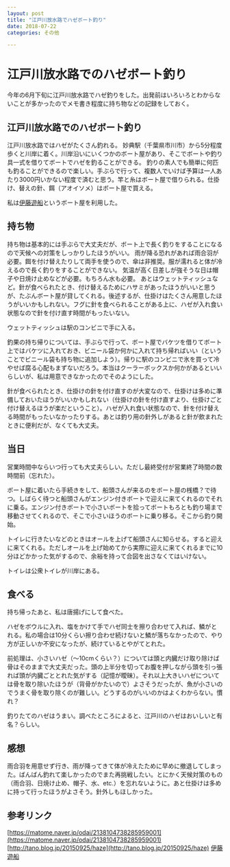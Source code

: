 ```yaml
---
layout: post
title: "江戸川放水路でハゼボート釣り"
date: 2018-07-22
categories: その他

---
```


# 江戸川放水路でのハゼボート釣り

今年の6月下旬に江戸川放水路でハゼ釣りをした。出発前はいろいろとわからないことが多かったのでメモ書き程度に持ち物などの記録をしておく。

## 江戸川放水路でのハゼボート釣り

江戸川放水路ではハゼがたくさん釣れる。
妙典駅（千葉県市川市）から5分程度歩くと川岸に着く。川岸沿いにいくつかのボート屋があり、そこでボートや釣り具一式を借りてボートでハゼを釣ることができる。
釣りの素人でも簡単に何匹も釣ることができるので楽しい。手ぶらで行って、複数人でいけば予算は一人あたり3000円いかない程度で済むと思う。竿と糸はボート屋で借りられる。仕掛け、替えの針、餌（アオイソメ）はボート屋で買える。

私は[伊藤遊船](http://www.itoyusen.com)というボート屋を利用した。


## 持ち物
持ち物は基本的には手ぶらで大丈夫だが、ボート上で長く釣りをすることになるので天候への対策をしっかりしたほうがいい。
雨が降る恐れがあれば雨合羽が必要。餌を付け替えたりして両手を使うので、傘は非推奨。服が濡れると体が冷えるので長く釣りをすることができない。
気温が高く日差しが強そうな日は帽子や日焼け止めなどが必要。もちろん水も必要。
あとはウェットティッシュなど。針が食べられたとき、付け替えるためにハサミがあったほうがいいと思うが、たぶんボート屋が貸してくれる。後述するが、仕掛けはたくさん用意したほうがいいかもしれない。フグに針を食べられることがある上に、ハゼが入れ食い状態なので針を付け直す時間がもったいない。

ウェットティッシュは駅のコンビニで手に入る。

釣果の持ち帰りについては、手ぶらで行って、ボート屋でバケツを借りてボート上ではバケツに入れておき、ビニール袋か何かに入れて持ち帰ればいい（ということでビニール袋も持ち物に追加しよう）。帰りに駅のコンビニで氷を買って冷やせば腐る心配もまずないだろう。本当はクーラーボックスか何かがあるといいらしいが、私は用意できなかったのでそのようにした。

針が食べられたとき、仕掛けの針を付け直すのが大変なので、仕掛けは多めに準備しておいたほうがいいかもしれない（仕掛けの針を付け直すより、仕掛けごと付け替えるほうが楽だということ）。ハゼが入れ食い状態なので、針を付け替える時間がもったいなかったりする。あとは釣り用の針外しがあると針が飲まれたときに便利だが、なくても大丈夫。

## 当日
営業時間中ならいつ行っても大丈夫らしい。ただし最終受付が営業終了時間の数時間前（忘れた）。

ボート屋に着いたら手続きをして、船頭さんが来るのをボート屋の桟橋？で待つ。しばらく待つと船頭さんがエンジン付きボートで迎えに来てくれるのでそれに乗る。エンジン付きボートで小さいボートを拾ってボートもろとも釣り場まで移動させてくれるので、そこで小さいほうのボートに乗り移る。そこから釣り開始。

トイレに行きたいなどのときはオールを上げて船頭さんに知らせる。すると迎えに来てくれる。ただしオールを上げ始めてから実際に迎えに来てくれるまでに10分ほどかかった気がするので、余裕を持って合図を出さなくてはいけない。

トイレは公衆トイレが川岸にある。

## 食べる
持ち帰ったあと、私は唐揚げにして食べた。

ハゼをボウルに入れ、塩をかけて手でハゼ同士を擦り合わせて入れば、鱗がとれる。私の場合は10分くらい擦り合わせ続けないと鱗が落ちなかったので、やり方が正しいか不安になったが、続けているとやがてとれた。

前処理は、小さいハゼ（〜10cmくらい？）については頭と内臓だけ取り除けば骨はそのままで大丈夫だった。頭の上半分を切ってお腹を押しながら頭を引っ張れば頭が内臓ごととれた気がする（記憶が曖昧）。それ以上大きいハゼについては骨を取り除いたほうが（背骨がかたいので）よさそうだったが、魚が小さいのでうまく骨を取り除くのが難しい。どうするのがいいのかはよくわからない。慣れ？

釣りたてのハゼはうまい。調べたところによると、江戸川のハゼはおいしいと有名？らしい。

## 感想
雨合羽を用意せず行き、雨が降ってきて体が冷えたために早めに撤退してしまった。ばんばん釣れて楽しかったのでまた再挑戦したい。とにかく天候対策のもの（雨合羽、日焼け止め、帽子、水、etc.）を忘れないように。あと仕掛けは多めに持って行ったほうがよさそう。針外しもほしかった。


## 参考リンク
[https://matome.naver.jp/odai/2138104738285959001](https://matome.naver.jp/odai/2138104738285959001)
[http://tano.blog.jp/20150925/haze](http://tano.blog.jp/20150925/haze)
[伊藤遊船](http://www.itoyusen.com)
